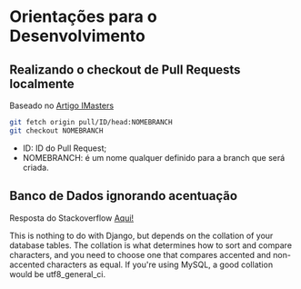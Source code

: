 # Orientações para o Desenvolvimento

## Realizando o checkout de Pull Requests localmente

Baseado no [Artigo IMasters](https://imasters.com.br/devsecops/git-realizando-o-checkout-de-pull-requests-localmente)

```bash
git fetch origin pull/ID/head:NOMEBRANCH
git checkout NOMEBRANCH
```

* ID: ID do Pull Request;
* NOMEBRANCH: é um nome qualquer definido para a branch que será criada.

## Banco de Dados ignorando acentuação

Resposta do Stackoverflow [Aqui!](https://stackoverflow.com/questions/1452967/django-search-doesnt-bring-words-with-accents)

This is nothing to do with Django, but depends on the collation of your database tables.
The collation is what determines how to sort and compare characters, and you need to choose one that compares accented
and non-accented characters as equal. If you're using MySQL, a good collation would be utf8_general_ci.

